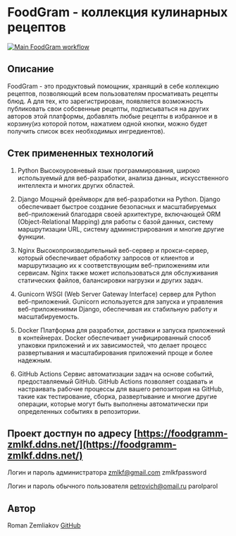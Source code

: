 # FoodGram - коллекция кулинарных рецептов
[![Main FoodGram workflow](https://github.com/zmlkf/foodgram-project-react/actions/workflows/main.yml/badge.svg?branch=main)](https://github.com/zmlkf/foodgram-project-react/actions/workflows/main.yml)

## Описание
FoodGram - это продуктовый помощник, хранящий в себе коллекцию рецептов, позволяющий всем пользователям просмативать рецепты блюд. А для тех, кто зарегистрирован, появляется возможность публиковать свои собсвенные рецепты, подписываться на других авторов этой платформы, добавлять любые рецепты в избранное и в корзину(из которой потом, нажатием одной кнопки, можно будет получить список всех необходимых ингредиентов). 
## Стек примененных технологий
1. Python 
Высокоуровневый язык программирования, широко используемый для веб-разработки, анализа данных, искусственного интеллекта и многих других областей. 

2. Django 
Мощный фреймворк для веб-разработки на Python. Django обеспечивает быстрое создание безопасных и масштабируемых веб-приложений благодаря своей архитектуре, включающей ORM (Object-Relational Mapping) для работы с базой данных, систему маршрутизации URL, систему администрирования и многие другие функции.

3. Nginx
Высокопроизводительный веб-сервер и прокси-сервер, который обеспечивает обработку запросов от клиентов и маршрутизацию их к соответствующим веб-приложениям или сервисам. Nginx также может использоваться для обслуживания статических файлов, балансировки нагрузки и других задач.

4. Gunicorn 
WSGI (Web Server Gateway Interface) сервер для Python веб-приложений. Gunicorn используется для запуска и управления веб-приложениями Django, обеспечивая их стабильную работу и масштабируемость.

5. Docker 
Платформа для разработки, доставки и запуска приложений в контейнерах. Docker обеспечивает унифицированный способ упаковки приложений и их зависимостей, что делает процесс развертывания и масштабирования приложений проще и более надежным.

6. GitHub Actions
Сервис автоматизации задач на основе событий, предоставляемый GitHub. GitHub Actions позволяет создавать и настраивать рабочие процессы для вашего репозитория на GitHub, такие как тестирование, сборка, развертывание и многие другие операции, которые могут быть выполнены автоматически при определенных событиях в репозитории.

## Проект достпун по адресу [https://foodgramm-zmlkf.ddns.net/](https://foodgramm-zmlkf.ddns.net/)
Логин и пароль администратора
zmlkf@gmail.com
zmlkfpassword

Логин и пароль обычного пользователя
petrovich@omail.ru
parolparol
## Автор
Roman Zemliakov [GitHub](https://github.com/zmlkf)
